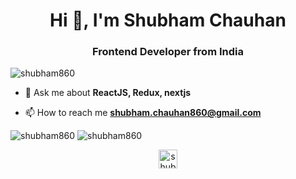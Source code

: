 <h1 align="center">Hi 👋, I'm Shubham Chauhan</h1>
<h3 align="center">Frontend Developer from India</h3>

<p align="left"> <img src="https://komarev.com/ghpvc/?username=shubham860" alt="shubham860" /> </p>

- 💬 Ask me about **ReactJS, Redux, nextjs**

- 📫 How to reach me **shubham.chauhan860@gmail.com**

<img src="https://github-readme-stats.vercel.app/api?username=shubham860&show_icons=true&theme=tokyonight" alt="shubham860" />
<img src="https://github-readme-stats.vercel.app/api/top-langs/?username=shubham860&layout=compact&hide=jupyter%20notebook,html&theme=tokyonight" alt="shubham860" />

<p align="center">
<a href="https://www.linkedin.com/in/shubham-chauhan-5a1821153/" target="blank"><img align="center" src="https://cdn.jsdelivr.net/npm/simple-icons@3.0.1/icons/linkedin.svg" alt="shubham-chauhan-5a1821153/" height="30" width="30" /></a>
</p>

